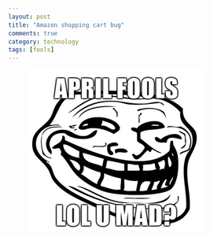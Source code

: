 ```yaml
---
layout: post
title: "Amazon shopping cart bug"
comments: true
category: technology
tags: [fools]
---
```



<figure>
  <img src="/images/fool.png">
</figure>
